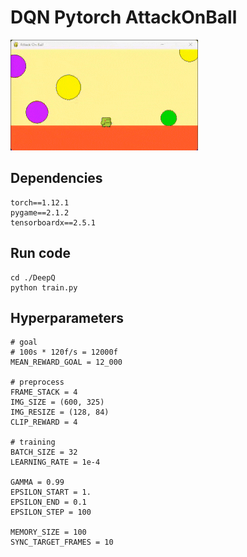 # DQN Pytorch AttackOnBall
<img src="./AttackOnBall-Demo.gif">

## Dependencies
```
torch==1.12.1
pygame==2.1.2
tensorboardx==2.5.1
```

## Run code
```
cd ./DeepQ
python train.py 
```

## Hyperparameters
```
# goal
# 100s * 120f/s = 12000f
MEAN_REWARD_GOAL = 12_000

# preprocess
FRAME_STACK = 4
IMG_SIZE = (600, 325)
IMG_RESIZE = (128, 84)
CLIP_REWARD = 4

# training
BATCH_SIZE = 32
LEARNING_RATE = 1e-4

GAMMA = 0.99
EPSILON_START = 1.
EPSILON_END = 0.1
EPSILON_STEP = 100

MEMORY_SIZE = 100
SYNC_TARGET_FRAMES = 10
```
